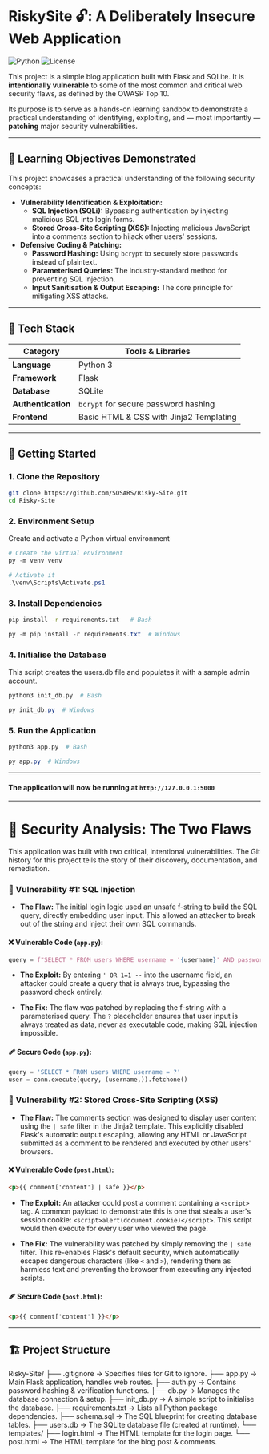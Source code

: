 # RiskySite 🔓: A Deliberately Insecure Web Application

![Python](https://img.shields.io/badge/Python-3.11-blue.svg)
![License](https://img.shields.io/badge/License-MIT-green.svg)

This project is a simple blog application built with Flask and SQLite. It is **intentionally vulnerable** to some of the most common and critical web security flaws, as defined by the OWASP Top 10.

Its purpose is to serve as a hands-on learning sandbox to demonstrate a practical understanding of identifying, exploiting, and — most importantly — **patching** major security vulnerabilities.

---

## 🎯 Learning Objectives Demonstrated

This project showcases a practical understanding of the following security concepts:

* **Vulnerability Identification & Exploitation:**
    * **SQL Injection (SQLi):** Bypassing authentication by injecting malicious SQL into login forms.
    * **Stored Cross-Site Scripting (XSS):** Injecting malicious JavaScript into a comments section to hijack other users' sessions.
* **Defensive Coding & Patching:**
    * **Password Hashing:** Using `bcrypt` to securely store passwords instead of plaintext.
    * **Parameterised Queries:** The industry-standard method for preventing SQL Injection.
    * **Input Sanitisation & Output Escaping:** The core principle for mitigating XSS attacks.

---

## 🧰 Tech Stack

| Category         | Tools & Libraries                               |
| ---------------- | ----------------------------------------------- |
| **Language** | Python 3                                        |
| **Framework** | Flask                                           |
| **Database** | SQLite                                          |
| **Authentication** | `bcrypt` for secure password hashing            |
| **Frontend** | Basic HTML & CSS with Jinja2 Templating         |

---

## 🚀 Getting Started

### 1. Clone the Repository
```bash
git clone https://github.com/SOSARS/Risky-Site.git
cd Risky-Site
```

### 2. Environment Setup
Create and activate a Python virtual environment
``` PowerShell
# Create the virtual environment
py -m venv venv

# Activate it
.\venv\Scripts\Activate.ps1
```

### 3. Install Dependencies
```Bash
pip install -r requirements.txt   # Bash
```

```PowerShell
py -m pip install -r requirements.txt  # Windows
```

### 4. Initialise the Database
This script creates the users.db file and populates it with a sample admin account.
```Bash
python3 init_db.py  # Bash
```

```PowerShell
py init_db.py  # Windows
```

### 5. Run the Application
```Bash
python3 app.py  # Bash
```

```PowerShell
py app.py  # Windows
```

---
#### The application will now be running at `http://127.0.0.1:5000`
---

# 🔬 Security Analysis: The Two Flaws
This application was built with two critical, intentional vulnerabilities. The Git history for this project tells the story of their discovery, documentation, and remediation.

### 🚩 Vulnerability #1: SQL Injection
* **The Flaw:** The initial login logic used an unsafe f-string to build the SQL query, directly embedding user input. This allowed an attacker to break out of the string and inject their own SQL commands.

#### ❌ Vulnerable Code (`app.py`):

```Python
query = f"SELECT * FROM users WHERE username = '{username}' AND password = '{password}'"
```

* **The Exploit:** By entering `' OR 1=1 --` into the username field, an attacker could create a query that is always true, bypassing the password check entirely.

* **The Fix:** The flaw was patched by replacing the f-string with a parameterised query. The `?` placeholder ensures that user input is always treated as data, never as executable code, making SQL injection impossible.

#### 🩹 Secure Code (`app.py`):
```Python
query = 'SELECT * FROM users WHERE username = ?'
user = conn.execute(query, (username,)).fetchone()
```

### 🚩 Vulnerability #2: Stored Cross-Site Scripting (XSS)
* **The Flaw:** The comments section was designed to display user content using the `| safe` filter in the Jinja2 template. This explicitly disabled Flask's automatic output escaping, allowing any HTML or JavaScript submitted as a comment to be rendered and executed by other users' browsers.

#### ❌ Vulnerable Code (`post.html`):
```HTML
<p>{{ comment['content'] | safe }}</p>
```

* **The Exploit:** An attacker could post a comment containing a `<script>` tag. A common payload to demonstrate this is one that steals a user's session cookie: `<script>alert(document.cookie)</script>`. This script would then execute for every user who viewed the page.

* **The Fix:** The vulnerability was patched by simply removing the `| safe` filter. This re-enables Flask's default security, which automatically escapes dangerous characters (like `<` and `>`), rendering them as harmless text and preventing the browser from executing any injected scripts.

#### 🩹 Secure Code (`post.html`):
```HTML
<p>{{ comment['content'] }}</p>
```

---

## 🏗️ Project Structure
Risky-Site/
├── .gitignore          → Specifies files for Git to ignore.
├── app.py              → Main Flask application, handles web routes.
├── auth.py             → Contains password hashing & verification functions.
├── db.py               → Manages the database connection & setup.
├── init_db.py          → A simple script to initialise the database.
├── requirements.txt    → Lists all Python package dependencies.
├── schema.sql          → The SQL blueprint for creating database tables.
├── users.db            → The SQLite database file (created at runtime).
└── templates/
    ├── login.html      → The HTML template for the login page.
    └── post.html       → The HTML template for the blog post & comments.



